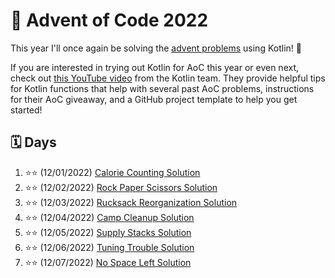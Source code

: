 # :christmas_tree: Advent of Code 2022

This year I'll once again be solving the [advent problems](https://adventofcode.com/) using Kotlin! :clinking_glasses:

If you are interested in trying out Kotlin for AoC this year or even next, check out [this YouTube video](https://youtu.be/6-XSehwRgSY) from the Kotlin team. They provide helpful tips for Kotlin functions that help with several past AoC problems, instructions for their AoC giveaway, and a GitHub project template to help you get started!

## :spiral_calendar: Days

1. :star::star: (12/01/2022) [Calorie Counting Solution](src/main/kotlin/com/github/markaalvaro/advent2022/Day01.kt)
2. :star::star: (12/02/2022) [Rock Paper Scissors Solution](src/main/kotlin/com/github/markaalvaro/advent2022/Day02.kt)
3. :star::star: (12/03/2022) [Rucksack Reorganization Solution](src/main/kotlin/com/github/markaalvaro/advent2022/Day03.kt)
4. :star::star: (12/04/2022) [Camp Cleanup Solution](src/main/kotlin/com/github/markaalvaro/advent2022/Day04.kt)
5. :star::star: (12/05/2022) [Supply Stacks Solution](src/main/kotlin/com/github/markaalvaro/advent2022/Day05.kt)
6. :star::star: (12/06/2022) [Tuning Trouble Solution](src/main/kotlin/com/github/markaalvaro/advent2022/Day06.kt)
7. :star::star: (12/07/2022) [No Space Left Solution](src/main/kotlin/com/github/markaalvaro/advent2022/Day07.kt)
